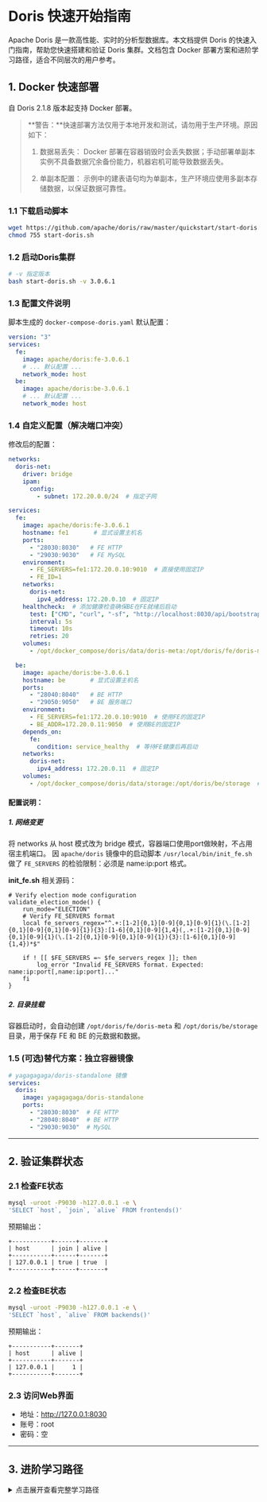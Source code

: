 # Doris 快速开始指南

Apache Doris 是一款高性能、实时的分析型数据库。本文档提供 Doris 的快速入门指南，帮助您快速搭建和验证 Doris 集群。文档包含 Docker 部署方案和进阶学习路径，适合不同层次的用户参考。

## 1. Docker 快速部署
自 Doris 2.1.8 版本起支持 Docker 部署。
> **警告：**快速部署方法仅用于本地开发和测试，请勿用于生产环境。原因如下：
>
> 1. 数据易丢失： Docker 部署在容器销毁时会丢失数据；手动部署单副本实例不具备数据冗余备份能力，机器宕机可能导致数据丢失。
>
> 2. 单副本配置： 示例中的建表语句均为单副本，生产环境应使用多副本存储数据，以保证数据可靠性。

### 1.1 下载启动脚本
```bash
wget https://github.com/apache/doris/raw/master/quickstart/start-doris.sh
chmod 755 start-doris.sh
```

### 1.2 启动Doris集群
```bash
# -v 指定版本
bash start-doris.sh -v 3.0.6.1
```

### 1.3 配置文件说明
脚本生成的 `docker-compose-doris.yaml` 默认配置：
```yaml
version: "3"
services:
  fe:
    image: apache/doris:fe-3.0.6.1
    # ... 默认配置 ...
    network_mode: host
  be:
    image: apache/doris:be-3.0.6.1
    # ... 默认配置 ...
    network_mode: host
```

### 1.4 自定义配置（解决端口冲突）
修改后的配置：
```yaml
networks:
  doris-net:
    driver: bridge
    ipam:
      config:
        - subnet: 172.20.0.0/24  # 指定子网

services:
  fe:
    image: apache/doris:fe-3.0.6.1
    hostname: fe1       # 显式设置主机名
    ports:
      - "28030:8030"   # FE HTTP
      - "29030:9030"   # FE MySQL
    environment:
      - FE_SERVERS=fe1:172.20.0.10:9010  # 直接使用固定IP
      - FE_ID=1
    networks:
      doris-net:
        ipv4_address: 172.20.0.10  # 固定IP
    healthcheck:  # 添加健康检查确保BE在FE就绪后启动
      test: ["CMD", "curl", "-sf", "http://localhost:8030/api/bootstrap"]
      interval: 5s
      timeout: 10s
      retries: 20
    volumes:
      - /opt/docker_compose/doris/data/doris-meta:/opt/doris/fe/doris-meta  # FE元数据目录

  be:
    image: apache/doris:be-3.0.6.1
    hostname: be       # 显式设置主机名
    ports:
      - "28040:8040"   # BE HTTP
      - "29050:9050"   # BE 服务端口
    environment:
      - FE_SERVERS=fe1:172.20.0.10:9010  # 使用FE的固定IP
      - BE_ADDR=172.20.0.11:9050  # 使用BE的固定IP
    depends_on:
      fe:
        condition: service_healthy  # 等待FE健康后再启动
    networks:
      doris-net:
        ipv4_address: 172.20.0.11  # 固定IP
    volumes:
      - /opt/docker_compose/doris/data/storage:/opt/doris/be/storage  # BE数据存储目录
```

#### 配置说明：

##### 1. 网络变更
将 networks 从 host 模式改为 bridge 模式，容器端口使用port做映射，不占用宿主机端口。 
因 `apache/doris` 镜像中的启动脚本 `/usr/local/bin/init_fe.sh` 做了 `FE_SERVERS` 的检验限制：必须是 name:ip:port 格式。

**init_fe.sh** 相关源码：

```shell
# Verify election mode configuration
validate_election_mode() {
    run_mode="ELECTION"
    # Verify FE_SERVERS format
    local fe_servers_regex="^.+:[1-2]{0,1}[0-9]{0,1}[0-9]{1}(\.[1-2]{0,1}[0-9]{0,1}[0-9]{1}){3}:[1-6]{0,1}[0-9]{1,4}(,.+:[1-2]{0,1}[0-9]{0,1}[0-9]{1}(\.[1-2]{0,1}[0-9]{0,1}[0-9]{1}){3}:[1-6]{0,1}[0-9]{1,4})*$"

    if ! [[ $FE_SERVERS =~ $fe_servers_regex ]]; then
        log_error "Invalid FE_SERVERS format. Expected: name:ip:port[,name:ip:port]..."
    fi
}
```

##### 2. 目录挂载
容器启动时，会自动创建 `/opt/doris/fe/doris-meta` 和 `/opt/doris/be/storage` 目录，用于保存 FE 和 BE 的元数据和数据。

### 1.5 (可选)替代方案：独立容器镜像
```yaml
# yagagagaga/doris-standalone 镜像
services:
  doris:
    image: yagagagaga/doris-standalone
    ports:
      - "28030:8030"  # FE HTTP
      - "28040:8040"  # BE HTTP
      - "29030:9030"  # MySQL
```

---

## 2. 验证集群状态

### 2.1 检查FE状态
```bash
mysql -uroot -P9030 -h127.0.0.1 -e \
'SELECT `host`, `join`, `alive` FROM frontends()'
```
预期输出：
```
+-----------+------+-------+
| host      | join | alive |
+-----------+------+-------+
| 127.0.0.1 | true | true  |
+-----------+------+-------+
```

### 2.2 检查BE状态
```bash
mysql -uroot -P9030 -h127.0.0.1 -e \
'SELECT `host`, `alive` FROM backends()'
```
预期输出：
```
+-----------+-------+
| host      | alive |
+-----------+-------+
| 127.0.0.1 |     1 |
+-----------+-------+
```

### 2.3 访问Web界面
- 地址：http://127.0.0.1:8030
- 账号：root
- 密码：空






---




## 3. 进阶学习路径
<details>
<summary>点击展开查看完整学习路径</summary>

### 3.1 核心概念与架构
1. **基础架构**  
   - FE (Frontend): 元数据管理、调度、查询解析（建议部署3节点保证高可用）
   - BE (Backend): 数据存储与计算节点（可横向扩展至千节点级别）
   - Broker: 外部数据源访问代理（如HDFS/S3）

2. **存储模型**  
   - 列式存储: 支持 `AGGREGATE`/`UNIQUE`/`DUPLICATE` 三种表模型
   - 分区与分桶: 通过 `PARTITION BY` 和 `DISTRIBUTED BY` 实现水平拆分

3. **计算引擎**  
   - 向量化执行: 基于 LLVM 的代码生成技术提升性能
   - CBO (Cost-Based Optimizer): 基于统计信息的查询优化器

---

### 3.2 环境搭建与SQL实践
```bash
# 下载编译（Linux）
wget https://dist.apache.org/repos/dist/release/doris/1.4.0-incubating/apache-doris-1.4.0-incubating-bin.tar.gz
tar -zxvf apache-doris-1.4.0-incubating-bin.tar.gz

# 启动FE
./bin/start_fe.sh --daemon

# 添加BE节点
curl http://<fe_host>:8030/api/cluster/add_backends -X POST -H "Authorization: Basic <base64>" -d '["<be_host>:8000"]'
```

```sql
-- 创建分区表示例
CREATE TABLE example_table (
  user_id BIGINT,
  date DATE,
  city VARCHAR(20),
  cost INT SUM
) 
PARTITION BY RANGE(date) (
  PARTITION p202301 VALUES LESS THAN ("2023-02-01")
)
DISTRIBUTED BY HASH(user_id) BUCKETS 10;

-- 从HDFS导入数据
LOAD LABEL job1 (
  DATA INFILE("hdfs://<host>:<port>/path")
  INTO TABLE example_table
) WITH HDFS ("fs.defaultFS"="hdfs://<host>:<port>");
```

---

### 3.3 性能优化技巧
- **分区策略**: 时间范围分区 + 高基数字段哈希分桶
- **索引优化**: `BITMAP` 索引加速低基数字段查询
- **物化视图**: 预聚合复杂查询结果
  ```sql
  CREATE MATERIALIZED VIEW city_cost AS
  SELECT city, SUM(cost) total_cost
  FROM example_table 
  GROUP BY city;
  ```
---

### 3.4 高可用部署
- **FE 角色分离**：将 `EDIT_LOG` 存储目录指向共享存储（如 NFS）
- **BE 磁盘管理**：配置多块数据盘（`storage_root_path`）并启用 `disk_capacity_limit` 监控
---

### 3.5 数据导入方式
| 数据源       | 导入方式         | 特点                  |
|--------------|------------------|-----------------------|
| Kafka        | Routine Load     | 支持百万级RPS实时消费 |
| HDFS/S3      | Broker Load      | 支持Parquet/ORC格式   |
| 关系数据库   | External Table   | 直接查询外部数据      |
| 批量文件     | Stream Load (REST API)       | 支持 GZIP/BZIP2 压缩         |

---

### 3.6 学习资源推荐
1. [官方文档](https://doris.apache.org/docs/)
2. [GitHub Issues](https://github.com/apache/doris/issues)
3. [Best Practices](https://doris.apache.org/docs/data-operate/export/export-best-practice?_highlight=best&_highlight=practices)
4. 《Apache Doris 技术内幕》（机械工业出版社）：深度解析存储引擎与执行器实现

---

### 3.7 常见问题解决
- **数据倾斜**: 检查分桶字段分布（通过 `SHOW TABLET` 查看副本分布），使用复合分桶
- **元数据异常**: 定期备份FE元数据（`snapshot`目录），恢复命令：`ADMIN REPAIR TABLE example_table;`
- **性能瓶颈**: 开启Profile分析（`SET enable_profile=true;`），重点关注 `ScanNode` 和 `AggregationNode` 的耗时
</details>
